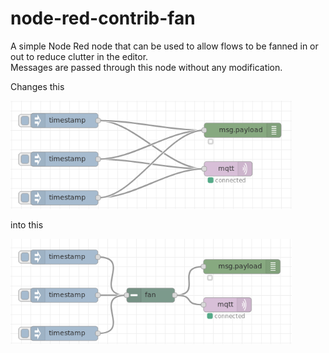 # node-red-contrib-fan
A simple Node Red node that can be used to allow flows to be fanned in or out to reduce clutter in the editor.  
Messages are passed through this node without any modification.

Changes this

<img src="assets/Unfanned.png" title="Unfanned nodes" width="450" />

into this

<img src="assets/Fanned.png" title="Fanned nodes" width="450" />

